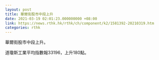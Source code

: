 ```yaml
---
layout: post
title: 華爾街股市中段上升
date: 2021-03-19 02:01:23.000000000 +08:00
link: https://news.rthk.hk/rthk/ch/component/k2/1581392-20210319.htm
categories: rthk
---
```


華爾街股市中段上升。

道瓊斯工業平均指數報33196，上升180點。
